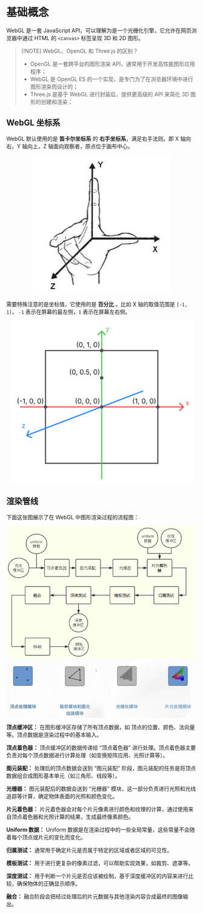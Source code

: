 # 基础概念

WebGL 是一套 JavaScript API，可以理解为是一个光栅化引擎，它允许在网页浏览器中通过 HTML 的 `<canvas>` 标签呈现 3D 和 2D 图形。



> [!NOTE] WebGL、OpenGL 和 Three.js 的区别？
>
> - OpenGL 是一套跨平台的图形渲染 API，通常用于开发高性能图形应用程序；
> - WebGL 是 OpenGL ES 的一个实现，是专门为了在浏览器环境中进行图形渲染而设计的；
> - Three.js 是基于 WebGL 进行封装后，提供更高级的 API 来简化 3D 图形的创建和渲染；



## WebGL 坐标系

WebGL 默认使用的是 <span class="marker-text-highlight"> **笛卡尔坐标系** </span> 的 **右手坐标系**，满足右手法则。即 X 轴向右，Y 轴向上，Z 轴面向观察者，原点位于画布中心。

<img src="./assets/1.jpg" alt="OIP" style="display: block;margin:auto;"/>



需要特殊注意的是坐标值，它使用的是 <span class="marker-text-highlight"> **百分比** </span>。比如 X 轴的取值范围是 `[-1, 1]`， `-1` 表示在屏幕的最左侧，`1` 表示在屏幕左右侧。

<img src="./assets/2.png" style="display: block; margin: auto; zoom: 50%;"/>

## 渲染管线

下面这张图展示了在 WebGL 中图形渲染过程的流程图：

<img src="./assets/3.png" style="display: block; margin: auto;"/>

<img src="./assets/4.png" alt="4" style="display: block; margin: auto;"/>

**顶点缓冲区：** 在图形缓冲区存储了所有顶点数据，如 顶点的位置、颜色、法向量等。顶点数据是渲染过程中的基本输入。

**顶点着色器：** 顶点缓冲区的数据传递给 “顶点着色器” 进行处理。顶点着色器主要负责对每个顶点数据进行计算处理（如变换矩阵应用、光照计算等）。

**图元装配：** 处理后的顶点数据会送到 “图元装配” 阶段，图元装配的任务是将顶点数据组合成图形基本单元（如三角形、线段等）。

**光栅器：** 图元装配后的数据会送到 “光栅器” 模块，这一部分负责进行光照和光线追踪等计算，确定物体表面的光照和颜色变化。

**片元着色器：** 片元着色器会对每个片元像素进行颜色和纹理的计算，通过使用来自顶点着色器和光照计算的结果，生成最终像素颜色。

**Uniform 数据：** Uniform 数据是在渲染过程中的一些全局常量，这些常量不会随着每个顶点或片元的变化而变化。

**归属测试：** 通常用于确定片元是否属于特定的区域或者区域的可见性。

**模板测试：** 用于进行更复杂的像素过滤，可以帮助实现效果，如裁剪、遮罩等。

**深度测试：** 用于判断一个片元是否应该被绘制，基于深度缓冲区的内容来进行比较，确保物体的正确显示顺序。

**融合：** 融合阶段会把经过处理后的片元数据与其他渲染内容合成最终的图像输出。

